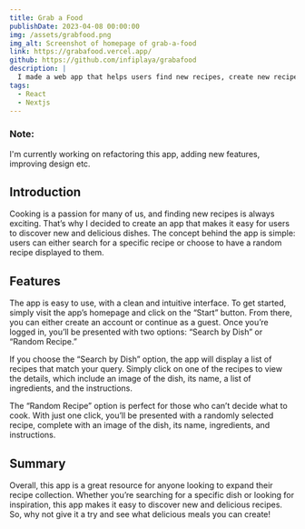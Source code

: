 ```yaml
---
title: Grab a Food
publishDate: 2023-04-08 00:00:00
img: /assets/grabfood.png
img_alt: Screenshot of homepage of grab-a-food
link: https://grabafood.vercel.app/
github: https://github.com/infiplaya/grabafood
description: |
  I made a web app that helps users find new recipes, create new recipes lists, etc.
tags:
  - React
  - Nextjs
---
```


### Note:

I'm currently working on refactoring this app, adding new features, improving design etc.

## Introduction

Cooking is a passion for many of us, and finding new recipes is always exciting. That’s why I decided to create an app that makes it easy for users to discover new and delicious dishes. The concept behind the app is simple: users can either search for a specific recipe or choose to have a random recipe displayed to them.

## Features

The app is easy to use, with a clean and intuitive interface. To get started, simply visit the app’s homepage and click on the “Start” button. From there, you can either create an account or continue as a guest. Once you’re logged in, you’ll be presented with two options: “Search by Dish” or “Random Recipe.”

If you choose the “Search by Dish” option, the app will display a list of recipes that match your query. Simply click on one of the recipes to view the details, which include an image of the dish, its name, a list of ingredients, and the instructions.

The “Random Recipe” option is perfect for those who can’t decide what to cook. With just one click, you’ll be presented with a randomly selected recipe, complete with an image of the dish, its name, ingredients, and instructions.

## Summary

Overall, this app is a great resource for anyone looking to expand their recipe collection. Whether you’re searching for a specific dish or looking for inspiration, this app makes it easy to discover new and delicious recipes. So, why not give it a try and see what delicious meals you can create!
